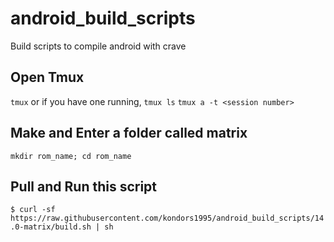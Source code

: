 # android_build_scripts
Build scripts to compile android with crave

## Open Tmux

```tmux```
or if you have one running,
```tmux ls```
```tmux a -t <session number>```

## Make and Enter a folder called matrix
```mkdir rom_name; cd rom_name```

## Pull and Run this script
```$ curl -sf https://raw.githubusercontent.com/kondors1995/android_build_scripts/14.0-matrix/build.sh | sh```
